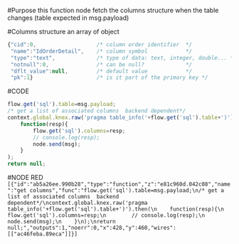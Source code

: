 #Purpose
this function node fetch the columns structure when the table changes (table expected in msg.payload)

#Columns structure
an array of object
```javascript
{"cid":0,                   /* column order identifier  */
 "name":"IdOrderDetail",    /* column symbol            */
 "type":"text",             /* type of data: text, integer, double... */
 "notnull":0,               /* can be null?             */
 "dflt_value":null,         /* default value            */
 "pk":1}                    /* is it part of the primary key */
 ```

#CODE
```javascript
flow.get('sql').table=msg.payload;
/* get a list of associated columns  backend dependent*/
context.global.knex.raw('pragma table_info('+flow.get('sql').table+')').then(
    function(resp){
        flow.get('sql').columns=resp;
        // console.log(resp);
        node.send(msg);
    }
);
return null;
```

#NODE RED
`[{"id":"ab5a26ee.990b28","type":"function","z":"e81c960d.042c08","name":"get columns","func":"flow.get('sql').table=msg.payload;\n/* get a list of associated columns  backend dependent*/\ncontext.global.knex.raw('pragma table_info('+flow.get('sql').table+')').then(\n    function(resp){\n        flow.get('sql').columns=resp;\n        // console.log(resp);\n        node.send(msg);\n    }\n);\nreturn null;","outputs":1,"noerr":0,"x":428,"y":460,"wires":[["ac46feba.89eca"]]}]
`
